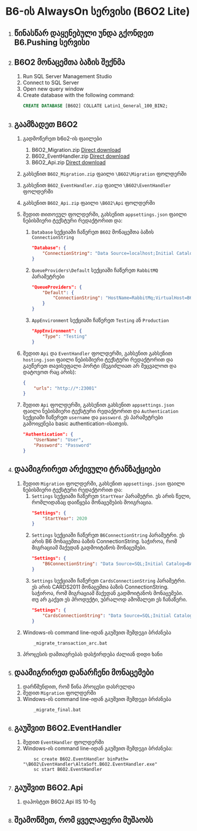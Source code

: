 # B6-ის AlwaysOn სერვისი (B6O2 Lite)

1. ## წინასწარ დაყენებული უნდა გქონდეთ B6.Pushing სერვისი

1. ## B6O2 მონაცემთა ბაზის შექნმა
    1. Run SQL Server Management Studio
    1. Connect to SQL Server
    1. Open new query window
    1. Create database with the following command:
        ```sql
        CREATE DATABASE [B6O2] COLLATE Latin1_General_100_BIN2;
        ```

1. ## გაამზადეთ B6O2
    1. გადმოწერეთ b6o2-ის ფაილები
        1. B6O2_Migration.zip [Direct download](https://psd2files.altasoft.ge/B6O2.Lite/B6O2_Migration.zip)
        1. B602_EventHandler.zip [Direct download](https://psd2files.altasoft.ge/B6O2.Lite/B6O2_EventHandler.zip)
        1. B6O2_Api.zip [Direct download](https://psd2files.altasoft.ge/B6O2.Lite/B6O2_Api.zip)

    1. გახსენით ```B6O2_Migration.zip``` ფაილი ```\B6O2\Migration``` ფოლდერში
    1. გახსენით ```B6O2_EventHandler.zip``` ფაილი ```\B6O2\EventHandler``` ფოლდერში
    1. გახსენით ```B6O2_Api.zip``` ფაილი ```\B6O2\Api``` ფოლდერში
    1. შედით თითოეულ ფოლდერში, გახსენით ```appsettings.json``` ფაილი ნებისმიერი ტექსტური რედაქტორით და:

        1.  ```Database``` სექციაში ჩაწერეთ ```B6O2``` მონაცემთა ბაზის ```ConnectionString```
            ```json
            "Database": {
                "ConnectionString": "Data Source=localhost;Initial Catalog=B6O2;Integrated Security=true;Application Name=B6O2"
            }
            ```

        2.  ```QueueProviders\Default``` სექციაში ჩაწერეთ ```RabbitMQ``` პარამეტრები
            ```json
            "QueueProviders": {
                "Default": {
                    "ConnectionString": "HostName=RabbitMq;VirtualHost=B6;UserName=username;Password=password;ClientProvidedName=B6O2"
                }
            }
            ```

        3.  ```AppEnvironment``` სექციაში ჩაწერეთ ```Testing``` ან ```Production```
            ```json
            "AppEnvironment": {
                "Type": "Testing"
            }
            ```
        
    1. შედით ```Api``` და ```EventHandler``` ფოლდერში, გახსენით  გახსენით ```hosting.json``` ფაილი ნებისმიერი ტექსტური რედაქტორით და გაუწერეთ თავისუფალი პორტი (შეგიძლიათ არ შეცვალოთ და დატოვოთ რაც არის):
        ```json
        {
            "urls": "http://*:23001"
        }
        ```

    1. შედით ```Api``` ფოლდერში, გახსენით  გახსენით ```appsettings.json``` ფაილი ნებისმიერი ტექსტური რედაქტორით და ```Authentication``` სექციაში ჩაწერეთ ```username``` და ```password```. ეს პარამეტრები გამოიყენება basic authentication-ისათვის.
        ```json
        "Authentication": {
            "UserName": "User",
            "Password": "Password"
        }
        ```
1. ## დაამიგრირეთ არქივული ტრანზაქციები
    1. შედით ```Migration``` ფოლდერში, გახსენით ```appsettings.json``` ფაილი ნებისმიერი ტექსტური რედაქტორით და:
        1. ```Settings``` სექციაში ჩაწერეთ ```StartYear``` პარამეტრი. ეს არის წელი, რომლიდანაც დაიწყება მონაცემების მოიგრაცია.
            ```json
            "Settings": {
                "StartYear": 2020
            }
            ```
        1. ```Settings``` სექციაში ჩაწერეთ ```B6ConnectionString``` პარამეტრი. ეს არის B6 მონაცემთა ბაზის ConnectionString. საჭიროა, რომ მიგრაციამ მაქედან გადმოიტანოს მონაცემები.
            ```json
            "Settings": {
                "B6ConnectionString": "Data Source=SQL;Initial Catalog=BANK2000;User Id=b2000;Password=1234;Max Pool Size=200;Application Name=AltaSoft.B6O2.Migration"
            }
            ```
        1. ```Settings``` სექციაში ჩაწერეთ ```CardsConnectionString``` პარამეტრი. ეს არის CARDS2011 მონაცემთა ბაზის ConnectionString. საჭიროა, რომ მიგრაციამ მაქედან გადმოიტანოს მონაცემები. თუ არ გაქვთ ეს პროდუქტი, უბრალოდ ამოშალეთ ეს ჩანაწერი.
            ```json
            "Settings": {
                "CardsConnectionString": "Data Source=SQL;Initial Catalog=BANK2000;User Id=b2000;Password=1234;Max Pool Size=200;Application Name=AltaSoft.B6O2.Migration"
            }
            ```
    1. Windows-ის command line-იდან გაუშვით შემდეგი ბრძანება
        ```
            _migrate_transaction_arc.bat 
        ```
    1. პროცესის დამთავრებას დასჭირდება ძალიან დიდი ხანი

1. ## დაამიგრირეთ დანარჩენი მონაცემები 
    1. დარწმუნდით, რომ წინა პროცესი დასრულდა
    1. შედით ```Migration``` ფოლდერში 
    1. Windows-ის command line-იდან გაუშვით შემდეგი ბრძანება
        ```
            _migrate_final.bat 
        ```
    
1. ## გაუშვით B6O2.EventHandler
    1. შედით ```EventHandler``` ფოლდერში 
    1. Windows-ის command line-იდან გაუშვით შემდეგი ბრძანება:
        ```
            sc create B6O2.EventHandler binPath= "\B6O2\EventHandler\AltaSoft.B6O2.EventHandler.exe"
            sc start B6O2.EventHandler
        ```

1. ## გაუშვით B6O2.Api
    1. დაჰოსტეთ B6O2.Api IIS 10-ზე

1. ## შეამოწმეთ, რომ ყველაფერი მუშაობს
